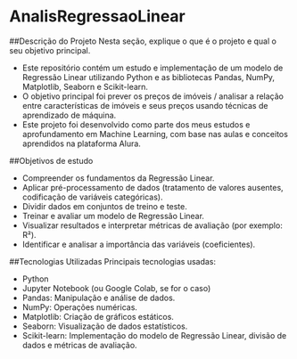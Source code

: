 # AnalisRegressaoLinear

##Descrição do Projeto
Nesta seção, explique o que é o projeto e qual o seu objetivo principal.
- Este repositório contém um estudo e implementação de um modelo de Regressão Linear utilizando Python e as bibliotecas Pandas, NumPy, Matplotlib, Seaborn e Scikit-learn.
- O objetivo principal foi prever os preços de imóveis / analisar a relação entre características de imóveis e seus preços usando técnicas de aprendizado de máquina.
- Este projeto foi desenvolvido como parte dos meus estudos e aprofundamento em Machine Learning, com base nas aulas e conceitos aprendidos na plataforma Alura.
  
##Objetivos de estudo
- Compreender os fundamentos da Regressão Linear.
- Aplicar pré-processamento de dados (tratamento de valores ausentes, codificação de variáveis categóricas).
- Dividir dados em conjuntos de treino e teste.
- Treinar e avaliar um modelo de Regressão Linear.
- Visualizar resultados e interpretar métricas de avaliação (por exemplo: R²).
- Identificar e analisar a importância das variáveis (coeficientes).

##Tecnologias Utilizadas
Principais tecnologias usadas:
- Python
- Jupyter Notebook (ou Google Colab, se for o caso)
- Pandas: Manipulação e análise de dados.
- NumPy: Operações numéricas.
- Matplotlib: Criação de gráficos estáticos.
- Seaborn: Visualização de dados estatísticos.
- Scikit-learn: Implementação do modelo de Regressão Linear, divisão de dados e métricas de avaliação.

